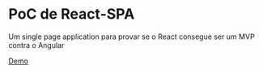 # PoC de React-SPA

Um single page application para provar se o React consegue ser um MVP contra o Angular

[Demo](https://wzuqui.github.io/react-spa/)